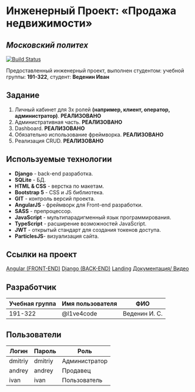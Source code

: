 # Инженерный Проект: «Продажа недвижимости»

## _Московский политех_

[![Build Status](https://travis-ci.org/joemccann/dillinger.svg?branch=master)](https://travis-ci.org/joemccann/dillinger)

Предоставленный инженерный проект, выполнен студентом:
учебной группы: **191-322**,
студент: **Веденин Иван**

## Задание
1. Личный кабинет для 3х ролей **(например, клиент, оператор, администратор)**. **РЕАЛИЗОВАНО**
2. Административная часть. **РЕАЛИЗОВАНО**
3. Dashboard. **РЕАЛИЗОВАНО**
4. Обязательно использование фреймворка. **РЕАЛИЗОВАНО**
5. Реализация CRUD. **РЕАЛИЗОВАНО**


## Используемые технологии

- **Django** - back-end разработка.
- **SQLite** - БД.
- **HTML & CSS** - верстка по макетам.
- **Bootstrap 5** - CSS и JS библиотека.
- **GIT** - контроль версий проекта.
- **AngularJS** - фреймворк для Front-end разработки.
- **SASS** - препроцессор.
- **JavaScript** - мультипарадигменный язык программирования.
- **TypeScript** - расширение возможностей JavaScript.
- **JWT** - открытый стандарт для создания токенов доступа.
- **ParticlesJS**- визуализация сайта.

## Ссылки на проект

[Angular (FRONT-END)](https://duckduckgo.com)
[Django (BACK-END)](https://duckduckgo.com)
[Landing](https://duckduckgo.com)
[Документация/ Видео](https://duckduckgo.com)

## Разработчик

| Учебная группа | Имя пользователя | ФИО           |
| -------------- | ---------------- | ------------- |
| 191-322        | @l1ve4code       | Веденин И. С. |

## Пользователи

| Логин   | Пароль  | Роль          |
| ------- | ------- | ------------- |
| dmitriy | dmitriy | Администратор |
| andrey  | andrey  | Продавец      |
| ivan    | ivan    | Пользователь  |

